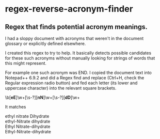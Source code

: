 # regex-reverse-acronym-finder

<h2> Regex that finds potential acronym meanings.</h2>

I had a sloppy document with acronyms that weren't in the document glossary or explicitly defined elsewhere.

I created this regex to try to help. It basically detects possible candidates for these such acronyms without manually looking for strings of words that this might represent.

For example one such acronym was END. I copied the document text into Notepad++ 6.9.2 and did a Regex find and replace (Ctrl+H, check the Regular expression radio button) and fed each letter (its lower and uppercase character) into the relevant square brackets.

\b[<b>eE</b>]\w+[\s-?][<b>nN</b>]\w+[\s-?][<b>dD</b>]\w+

It matches

ethyl nitrate Dihydrate</br>
ethyl-Nitrate dihydrate</br>
Ethyl Nitrate-dihydrate</br>
Ethyl-Nitrate-dihydrate</br>
